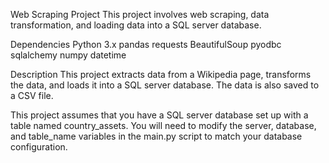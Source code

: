 Web Scraping Project
This project involves web scraping, data transformation, and loading data into a SQL server database.

Dependencies
Python 3.x
pandas
requests
BeautifulSoup
pyodbc
sqlalchemy
numpy
datetime


Description
This project extracts data from a Wikipedia page, transforms the data, and loads it into a SQL server database. The data is also saved to a CSV file.


This project assumes that you have a SQL server database set up with a table named country_assets. You will need to modify the server, database, and table_name variables in the main.py script to match your database configuration.
